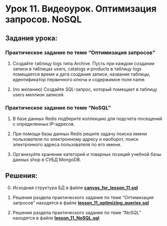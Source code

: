 # Урок 11. Видеоурок. Оптимизация запросов. NoSQL

## Задания урока:

### Практическое задание по теме “Оптимизация запросов”
1. Создайте таблицу logs типа Archive. Пусть при каждом создании записи в таблицах users, catalogs и products в таблицу logs помещается время и дата создания записи, название таблицы, идентификатор первичного ключа и содержимое поля name.

2. (по желанию) Создайте SQL-запрос, который помещает в таблицу users миллион записей.

### Практическое задание по теме “NoSQL”
1. В базе данных Redis подберите коллекцию для подсчета посещений с определенных IP-адресов.

2. При помощи базы данных Redis решите задачу поиска имени пользователя по электронному адресу и наоборот, поиск электронного адреса пользователя по его имени.

3. Организуйте хранение категорий и товарных позиций учебной базы данных shop в СУБД MongoDB.

## Решения:

0. Исходная структура БД в файле [**canvas_for_lesson_11.sql**](http://)

1. Решения раздела практического задание по теме “Оптимизация запросов” находятся в файле [**lesson_11_optimizing_queries.sql**](http://)

2. Решения раздела практического задание по теме “NoSQL” находятся в файле [**lesson_11_NoSQL.sql**](http://)
